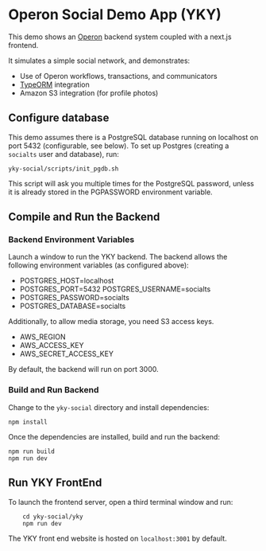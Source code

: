 # Operon Social Demo App (YKY)

This demo shows an [Operon](https://github.com/dbos-inc/operon) backend system coupled with a next.js frontend.

It simulates a simple social network, and demonstrates:
* Use of Operon workflows, transactions, and communicators
* [TypeORM](https://typeorm.io) integration
* Amazon S3 integration (for profile photos)

## Configure database

This demo assumes there is a PostgreSQL database running on localhost on port 5432 (configurable, see below).
To set up Postgres (creating a `socialts` user and database), run:

```shell
yky-social/scripts/init_pgdb.sh
```

This script will ask you multiple times for the PostgreSQL password, unless it is already stored in the PGPASSWORD environment variable.

## Compile and Run the Backend

### Backend Environment Variables 

Launch a window to run the YKY backend.
The backend allows the following environment variables (as configured above):

* POSTGRES\_HOST=localhost
* POSTGRES\_PORT=5432 POSTGRES\_USERNAME=socialts
* POSTGRES\_PASSWORD=socialts
* POSTGRES\_DATABASE=socialts

Additionally, to allow media storage, you need S3 access keys.
* AWS\_REGION
* AWS\_ACCESS\_KEY
* AWS\_SECRET\_ACCESS\_KEY

By default, the backend will run on port 3000.

### Build and Run Backend

Change to the `yky-social` directory and install dependencies:

```shell
npm install
```

Once the dependencies are installed, build and run the backend:

```shell
npm run build
npm run dev
```

## Run YKY FrontEnd

To launch the frontend server, open a third terminal window and run:

```shell
    cd yky-social/yky
    npm run dev
```

The YKY front end website is hosted on `localhost:3001` by default. 
